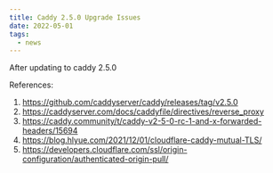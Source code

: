 ```yaml
---
title: Caddy 2.5.0 Upgrade Issues
date: 2022-05-01
tags:
  - news
---
```


After updating to caddy 2.5.0

References:

1. https://github.com/caddyserver/caddy/releases/tag/v2.5.0
2. https://caddyserver.com/docs/caddyfile/directives/reverse_proxy
3. https://caddy.community/t/caddy-v2-5-0-rc-1-and-x-forwarded-headers/15694
4. https://blog.hlyue.com/2021/12/01/cloudflare-caddy-mutual-TLS/
5. https://developers.cloudflare.com/ssl/origin-configuration/authenticated-origin-pull/
